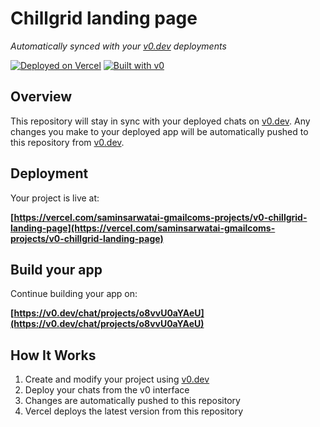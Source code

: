 # Chillgrid landing page

*Automatically synced with your [v0.dev](https://v0.dev) deployments*

[![Deployed on Vercel](https://img.shields.io/badge/Deployed%20on-Vercel-black?style=for-the-badge&logo=vercel)](https://vercel.com/saminsarwatai-gmailcoms-projects/v0-chillgrid-landing-page)
[![Built with v0](https://img.shields.io/badge/Built%20with-v0.dev-black?style=for-the-badge)](https://v0.dev/chat/projects/o8vvU0aYAeU)

## Overview

This repository will stay in sync with your deployed chats on [v0.dev](https://v0.dev).
Any changes you make to your deployed app will be automatically pushed to this repository from [v0.dev](https://v0.dev).

## Deployment

Your project is live at:

**[https://vercel.com/saminsarwatai-gmailcoms-projects/v0-chillgrid-landing-page](https://vercel.com/saminsarwatai-gmailcoms-projects/v0-chillgrid-landing-page)**

## Build your app

Continue building your app on:

**[https://v0.dev/chat/projects/o8vvU0aYAeU](https://v0.dev/chat/projects/o8vvU0aYAeU)**

## How It Works

1. Create and modify your project using [v0.dev](https://v0.dev)
2. Deploy your chats from the v0 interface
3. Changes are automatically pushed to this repository
4. Vercel deploys the latest version from this repository